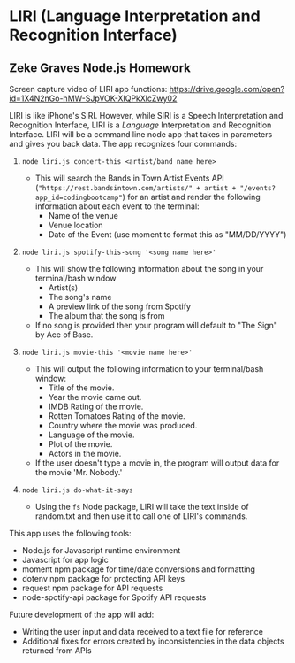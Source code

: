 # LIRI (Language Interpretation and Recognition Interface)
## Zeke Graves Node.js Homework

Screen capture video of LIRI app functions:
https://drive.google.com/open?id=1X4N2nGo-hMW-SJpVOK-XIQPkXlcZwy02

LIRI is like iPhone's SIRI. However, while SIRI is a Speech Interpretation and Recognition Interface, LIRI is a _Language_ Interpretation and Recognition Interface. LIRI will be a command line node app that takes in parameters and gives you back data. The app recognizes four commands:

1. `node liri.js concert-this <artist/band name here>`
   * This will search the Bands in Town Artist Events API (`"https://rest.bandsintown.com/artists/" + artist + "/events?app_id=codingbootcamp"`) for an artist and render the following information about each event to the terminal:
     * Name of the venue
     * Venue location
     * Date of the Event (use moment to format this as "MM/DD/YYYY")

2. `node liri.js spotify-this-song '<song name here>'`
   * This will show the following information about the song in your terminal/bash window
     * Artist(s)
     * The song's name
     * A preview link of the song from Spotify
     * The album that the song is from
   * If no song is provided then your program will default to "The Sign" by Ace of Base.

3. `node liri.js movie-this '<movie name here>'`
   * This will output the following information to your terminal/bash window:
       * Title of the movie.
       * Year the movie came out.
       * IMDB Rating of the movie.
       * Rotten Tomatoes Rating of the movie.
       * Country where the movie was produced.
       * Language of the movie.
       * Plot of the movie.
       * Actors in the movie.
   * If the user doesn't type a movie in, the program will output data for the movie 'Mr. Nobody.'

4. `node liri.js do-what-it-says`
   * Using the `fs` Node package, LIRI will take the text inside of random.txt and then use it to call one of LIRI's commands.


This app uses the following tools:
  * Node.js for Javascript runtime environment
  * Javascript for app logic
  * moment npm package for time/date conversions and formatting
  * dotenv npm package for protecting API keys
  * request npm package for API requests
  * node-spotify-api package for Spotify API requests

Future development of the app will add:
  * Writing the user input and data received to a text file for reference
  * Additional fixes for errors created by inconsistencies in the data objects returned from APIs



